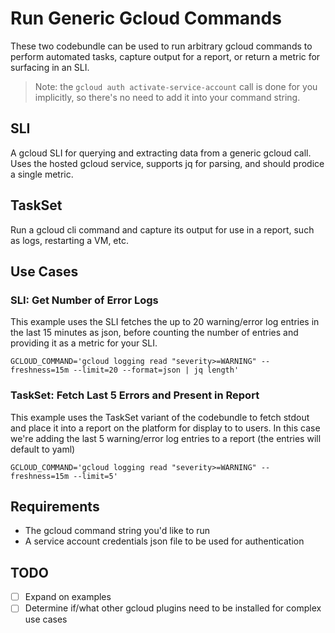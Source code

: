 # Run Generic Gcloud Commands
These two codebundle can be used to run arbitrary gcloud commands to perform automated tasks, capture output for a report, or return a metric for surfacing in an SLI.

> Note: the `gcloud auth activate-service-account` call is done for you implicitly, so there's no need to add it into your command string.

## SLI 
A gcloud SLI for querying and extracting data from a generic gcloud call. Uses the hosted gcloud service, supports jq for parsing, and should prodice a single metric.

## TaskSet
Run a gcloud cli command and capture its output for use in a report, such as logs, restarting a VM, etc.

## Use Cases
### SLI: Get Number of Error Logs
This example uses the SLI fetches the up to 20 warning/error log entries in the last 15 minutes as json, before counting the number of entries and providing it as a metric for your SLI. 

```
GCLOUD_COMMAND='gcloud logging read "severity>=WARNING" --freshness=15m --limit=20 --format=json | jq length'
```

### TaskSet: Fetch Last 5 Errors and Present in Report
This example uses the TaskSet variant of the codebundle to fetch stdout and place it into a report on the platform for display to to users. In this case we're adding the last 5 warning/error log entries to a report (the entries will default to yaml)

```
GCLOUD_COMMAND='gcloud logging read "severity>=WARNING" --freshness=15m --limit=5'
```

## Requirements
- The gcloud command string you'd like to run
- A service account credentials json file to be used for authentication

## TODO
- [ ] Expand on examples
- [ ] Determine if/what other gcloud plugins need to be installed for complex use cases